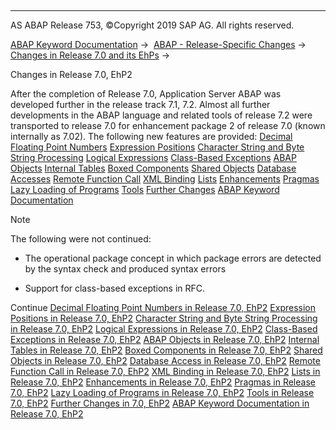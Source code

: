   

* * *

AS ABAP Release 753, ©Copyright 2019 SAP AG. All rights reserved.

[ABAP Keyword Documentation](javascript:call_link\('abenabap.htm'\)) →  [ABAP - Release-Specific Changes](javascript:call_link\('abennews.htm'\)) →  [Changes in Release 7.0 and its EhPs](javascript:call_link\('abennews-70_ehps.htm'\)) → 

Changes in Release 7.0, EhP2

After the completion of Release 7.0, Application Server ABAP was developed further in the release track 7.1, 7.2. Almost all further developments in the ABAP language and related tools of release 7.2 were transported to release 7.0 for enhancement package 2 of release 7.0 (known internally as 7.02). The following new features are provided:
[Decimal Floating Point Numbers](javascript:call_link\('abennews-71-decfloat.htm'\))
[Expression Positions](javascript:call_link\('abennews-71-expressions.htm'\))
[Character String and Byte String Processing](javascript:call_link\('abennews-71-string_processing.htm'\))
[Logical Expressions](javascript:call_link\('abennews-71-logical_expressions.htm'\))
[Class-Based Exceptions](javascript:call_link\('abennews-71-exceptions.htm'\))
[ABAP Objects](javascript:call_link\('abennews-71-abap-objects.htm'\))
[Internal Tables](javascript:call_link\('abennews-71-itab.htm'\))
[Boxed Components](javascript:call_link\('abennews-71-boxed_components.htm'\))
[Shared Objects](javascript:call_link\('abennews-71-shared_objects.htm'\))
[Database Accesses](javascript:call_link\('abennews-71-sql.htm'\))
[Remote Function Call](javascript:call_link\('abennews-71-rfc.htm'\))
[XML Binding](javascript:call_link\('abennews-71-xml.htm'\))
[Lists](javascript:call_link\('abennews-71-lists.htm'\))
[Enhancements](javascript:call_link\('abennews-71-enhancements.htm'\))
[Pragmas](javascript:call_link\('abennews-71-pragmas.htm'\))
[Lazy Loading of Programs](javascript:call_link\('abennews-71-program_load.htm'\))
[Tools](javascript:call_link\('abennews-710-tools.htm'\))
[Further Changes](javascript:call_link\('abennews-710-others.htm'\))
[ABAP Keyword Documentation](javascript:call_link\('abennews-71-docu.htm'\))

Note

The following were not continued:

-   The operational package concept in which package errors are detected by the syntax check and produced syntax errors
    
-   Support for class-based exceptions in RFC.
    

Continue
[Decimal Floating Point Numbers in Release 7.0, EhP2](javascript:call_link\('abennews-71-decfloat.htm'\))
[Expression Positions in Release 7.0, EhP2](javascript:call_link\('abennews-71-expressions.htm'\))
[Character String and Byte String Processing in Release 7.0, EhP2](javascript:call_link\('abennews-71-string_processing.htm'\))
[Logical Expressions in Release 7.0, EhP2](javascript:call_link\('abennews-71-logical_expressions.htm'\))
[Class-Based Exceptions in Release 7.0, EhP2](javascript:call_link\('abennews-71-exceptions.htm'\))
[ABAP Objects in Release 7.0, EhP2](javascript:call_link\('abennews-71-abap-objects.htm'\))
[Internal Tables in Release 7.0, EhP2](javascript:call_link\('abennews-71-itab.htm'\))
[Boxed Components in Release 7.0, EhP2](javascript:call_link\('abennews-71-boxed_components.htm'\))
[Shared Objects in Release 7.0, EhP2](javascript:call_link\('abennews-71-shared_objects.htm'\))
[Database Access in Release 7.0, EhP2](javascript:call_link\('abennews-71-sql.htm'\))
[Remote Function Call in Release 7.0, EhP2](javascript:call_link\('abennews-71-rfc.htm'\))
[XML Binding in Release 7.0, EhP2](javascript:call_link\('abennews-71-xml.htm'\))
[Lists in Release 7.0, EhP2](javascript:call_link\('abennews-71-lists.htm'\))
[Enhancements in Release 7.0, EhP2](javascript:call_link\('abennews-71-enhancements.htm'\))
[Pragmas in Release 7.0, EhP2](javascript:call_link\('abennews-71-pragmas.htm'\))
[Lazy Loading of Programs in Release 7.0, EhP2](javascript:call_link\('abennews-71-program_load.htm'\))
[Tools in Release 7.0, EhP2](javascript:call_link\('abennews-710-tools.htm'\))
[Further Changes in 7.0, EhP2](javascript:call_link\('abennews-710-others.htm'\))
[ABAP Keyword Documentation in Release 7.0, EhP2](javascript:call_link\('abennews-71-docu.htm'\))